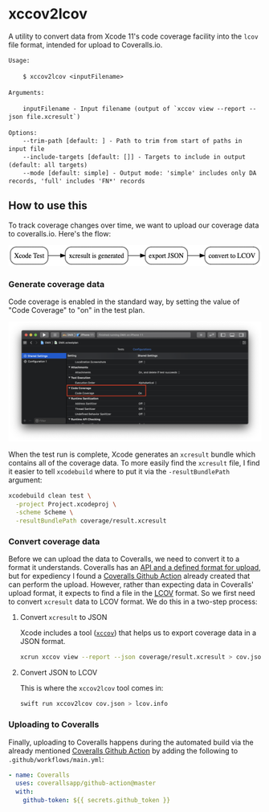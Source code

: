# xccov2lcov

A utility to convert data from Xcode 11's code coverage facility into the `lcov` file format, intended for upload to Coveralls.io.

```
Usage:

    $ xccov2lcov <inputFilename>

Arguments:

    inputFilename - Input filename (output of `xccov view --report --json file.xcresult`)

Options:
    --trim-path [default: ] - Path to trim from start of paths in input file
    --include-targets [default: []] - Targets to include in output (default: all targets)
    --mode [default: simple] - Output mode: 'simple' includes only DA records, 'full' includes 'FN*' records
```


## How to use this

To track coverage changes over time, we want to upload our coverage data to coveralls.io. Here's the flow:

![Coverage data flow](images/coverage-flow.png)

### Generate coverage data

Code coverage is enabled in the standard way, by setting the value of "Code Coverage" to "on" in the test plan.

![Code Coverage On](images/code-coverage-on.png)

When the test run is complete, Xcode generates an `xcresult` bundle which contains all of the coverage data. To more easily find the `xcresult` file, I find it easier to tell `xcodebuild` where to put it via the `-resultBundlePath` argument: 

```bash
xcodebuild clean test \
  -project Project.xcodeproj \
  -scheme Scheme \
  -resultBundlePath coverage/result.xcresult 
```

### Convert coverage data

Before we can upload the data to Coveralls, we need to convert it to a format it understands.  Coveralls has an [API and a defined format for upload](https://docs.coveralls.io/api-introduction#posting-to-coveralls), but for expediency I found a [Coveralls Github Action](https://github.com/marketplace/actions/coveralls-github-action) already created that can perform the upload. However, rather than expecting data in Coveralls' upload format, it expects to find a file in the [LCOV](https://github.com/mitchhentges/lcov-rs/wiki/File-format) format. So we first need to convert `xcresult` data to LCOV format. We do this in a two-step process:

1. Convert `xcresult` to JSON

    Xcode includes a tool ([`xccov`](https://stackoverflow.com/a/58195850)) that helps us to export coverage data in a JSON format.

    ```bash
    xcrun xccov view --report --json coverage/result.xcresult > cov.json
    ```

2. Convert JSON to LCOV

    This is where the `xccov2lcov` tool comes in:

    ```bash
    swift run xccov2lcov cov.json > lcov.info
    ```

### Uploading to Coveralls

Finally, uploading to Coveralls happens during the automated build via the already mentioned [Coveralls Github Action](https://github.com/marketplace/actions/coveralls-github-action) by adding the following to `.github/workflows/main.yml`:

```yml
- name: Coveralls
  uses: coverallsapp/github-action@master
  with:
    github-token: ${{ secrets.github_token }}
```
